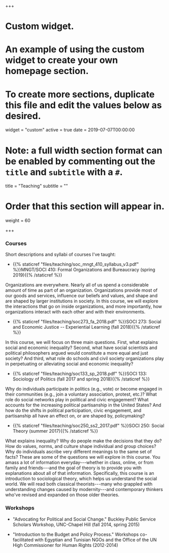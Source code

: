 +++
# Custom widget.
# An example of using the custom widget to create your own homepage section.
# To create more sections, duplicate this file and edit the values below as desired.
widget = "custom"
active = true
date = 2019-07-07T00:00:00

# Note: a full width section format can be enabled by commenting out the `title` and `subtitle` with a `#`.
title = "Teaching"
subtitle = ""

# Order that this section will appear in.
weight = 60

+++

### Courses

Short descriptions and syllabi of courses I've taught:

- {{% staticref "files/teaching/soc_mngt_410_syllabus_v3.pdf" %}}MNGT/SOCI 410: Formal Organizations and Bureaucracy (spring 2019){{% /staticref %}}

Organizations are everywhere. Nearly all of us spend a considerable amount of time as part of an organization. Organizations provide most of our goods and services, influence our beliefs and values, and shape and are shaped by larger institutions in society. In this course, we will explore the interactions that go on inside organizations, and more importantly, how organizations interact with each other and with their environments.

- {{% staticref "files/teaching/soc273_fa_2018.pdf" %}}SOCI 273: Social and Economic Justice -- Experiential Learning (fall 2018){{% /staticref %}}

In this course, we will focus on three main questions. First, what explains social and economic inequality? Second, what have social scientists and political philosophers argued would constitute a more equal and just society? And third, what role do schools and civil society organizations play in perpetuating or alleviating social and economic inequality?

- {{% staticref "files/teaching/soc133_sp_2018.pdf" %}}SOCI 133: Sociology of Politics (fall 2017 and spring 2018){{% /staticref %}}

Why do individuals participate in politics (e.g., vote) or become engaged in their communities (e.g., join a voluntary association, protest, etc.)? What role do social networks play in political and civic engagement? What accounts for the increasing political partisanship in the United States? And how do the shifts in political participation, civic engagement, and partisanship all have an effect on, or are shaped by, policymaking?

- {{% staticref "files/teaching/soc250_ss2_2017.pdf" %}}SOCI 250: Social Theory (summer 2017){{% /staticref %}}

What explains inequality? Why do people make the decisions that they do? How do values, norms, and culture shape individual and group choices? Why do individuals ascribe very different meanings to the same set of facts? These are some of the questions we will explore in this course. You amass a lot of information everyday---whether in class, online, or from family and friends---and the goal of theory is to provide you with explanations about all of that information. Specifically, this course is an introduction to sociological theory, which helps us understand the social world. We will read both classical theorists---many who grappled with understanding changes caused by modernity---and contemporary thinkers who've revised and expanded on those older theories.

### Workshops

- "Advocating for Political and Social Change." Buckley Public Service Scholars Workshop, UNC-Chapel Hill (fall 2014, spring 2015)

- "Introduction to the Budget and Policy Process." Workshops co-facilitated with Egyptian and Tunisian NGOs and the Office of the UN High Commissioner for Human Rights (2012-2014) 